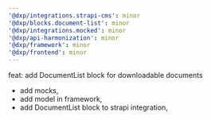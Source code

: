 ```yaml
---
'@dxp/integrations.strapi-cms': minor
'@dxp/blocks.document-list': minor
'@dxp/integrations.mocked': minor
'@dxp/api-harmonization': minor
'@dxp/framework': minor
'@dxp/frontend': minor
---
```


feat: add DocumentList block for downloadable documents

- add mocks,
- add model in framework,
- add DocumentList block to strapi integration,